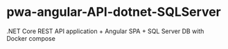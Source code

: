 # pwa-angular-API-dotnet-SQLServer
.NET Core REST API application + Angular SPA + SQL Server DB with Docker compose
